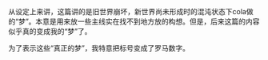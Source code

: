 从设定上来讲，这篇讲的是旧世界崩坏，新世界尚未形成时的混沌状态下cola做的“梦”。本意是用来放一些主线实在找不到地方放的构想。但是，后来这篇的内容似乎真的变成我的“梦”了。

为了表示这些“真正的梦”，我特意把标号变成了罗马数字。
